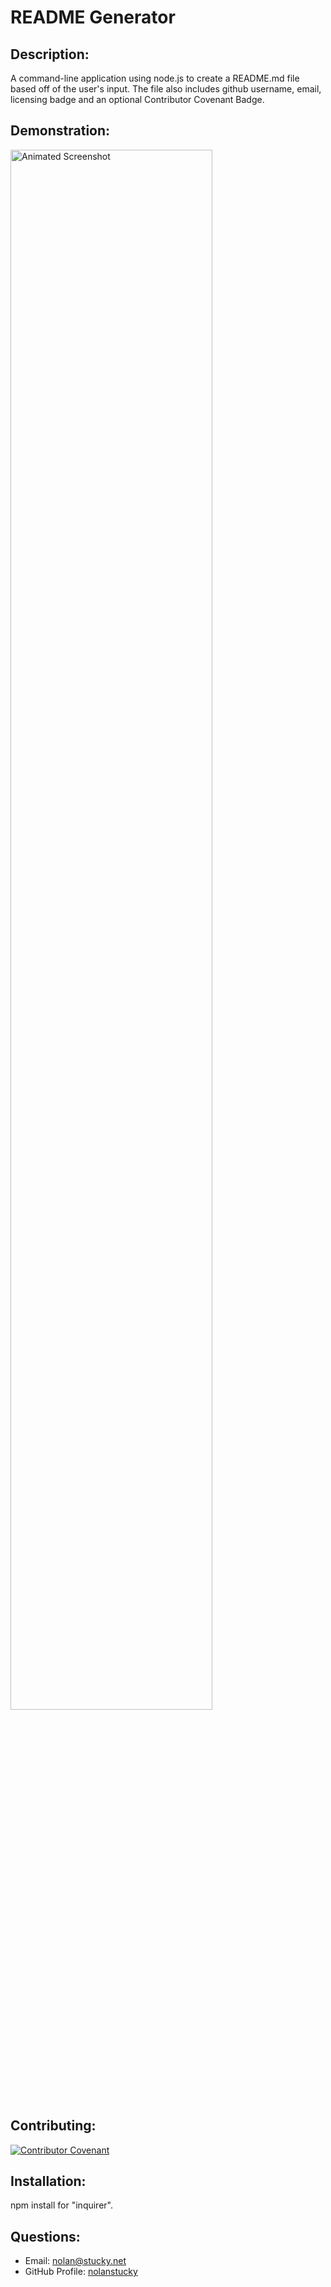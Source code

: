 # README Generator

## Description:
A command-line application using node.js to create a README.md file based off of the user's input. The file also includes github username, email, licensing badge and an optional Contributor Covenant Badge.

## Demonstration:
<img src="./images/README-demonstration.gif" alt = "Animated Screenshot" style="width: 80%;">

## Contributing:
[![Contributor Covenant](https://img.shields.io/badge/Contributor%20Covenant-v2.0%20adopted-ff69b4.svg)](https://www.contributor-covenant.org/version/2/0/code_of_conduct/)

## Installation:
npm install for "inquirer".

## Questions:
* Email: <nolan@stucky.net>
* GitHub Profile: [nolanstucky](https://github.com/nolanstucky)